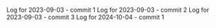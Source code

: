 Log for 2023-09-03 - commit 1
Log for 2023-09-03 - commit 2
Log for 2023-09-03 - commit 3
Log for 2024-10-04 - commit 1

